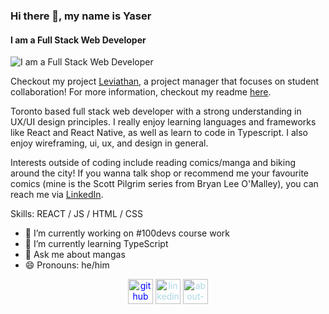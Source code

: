 ### Hi there 👋, my name is Yaser
#### I am a Full Stack Web Developer
![I am a Full Stack Web Developer](https://dvokhk8ohqhd8.cloudfront.net/assets/engineering_types/full_stack/hero_image-6d2af04d8ff26b2334e0f866b3e3671b8c5e32fca0f4883c2e6a35248e36d77d.svg)

Checkout my project [Leviathan](https://leviathan-833fd.web.app/signup), a project manager that focuses on student collaboration! For more information, checkout my readme [here](https://github.com/ya-ser/leviathan).

Toronto based full stack web developer with a strong understanding in UX/UI design principles. I really enjoy learning languages and frameworks like React and React Native, as well as learn to code in Typescript. I also enjoy wireframing, ui, ux, and design in general.

Interests outside of coding include reading comics/manga and biking around the city! If you wanna talk shop or recommend me your favourite comics (mine is the Scott Pilgrim series from Bryan Lee O'Malley), you can reach me via [LinkedIn](https://www.linkedin.com/in/ya-ibrahim/).

Skills: REACT / JS / HTML / CSS

- 🔭 I’m currently working on #100devs course work 
- 🌱 I’m currently learning TypeScript 
- 💬 Ask me about mangas 
- 😄 Pronouns: he/him 


[<center><img src='https://cdn.jsdelivr.net/npm/simple-icons@3.0.1/icons/github.svg' alt='github' height='40' style="color:blue;">](https://github.com/ya-ser)  [<img src='https://cdn.jsdelivr.net/npm/simple-icons@3.0.1/icons/linkedin.svg' alt='linkedin' height='40' style='color:lightblue;'>](https://www.linkedin.com/in/ya-ibrahim/)  [<img src='https://cdn.jsdelivr.net/npm/simple-icons@3.0.1/icons/about-dot-me.svg' alt='about-dot-me' height='40' style='color:lightblue;'>](https://resume.creddle.io/resume/im7474wjn1l)
</center>

